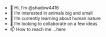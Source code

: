 - 👋 Hi, I’m @shadow4416
- 👀 I’m interested in animals big and small 
- 🌱 I’m currently learning about human nature 
- 💞️ I’m looking to collaborate on a few ideas 
- 📫 How to reach me ...here 

<!---
shadow4416/shadow4416 is a ✨ special ✨ repository because its `README.md` (this file) appears on your GitHub profile.
You can click the Preview link to take a look at your changes.
--->
